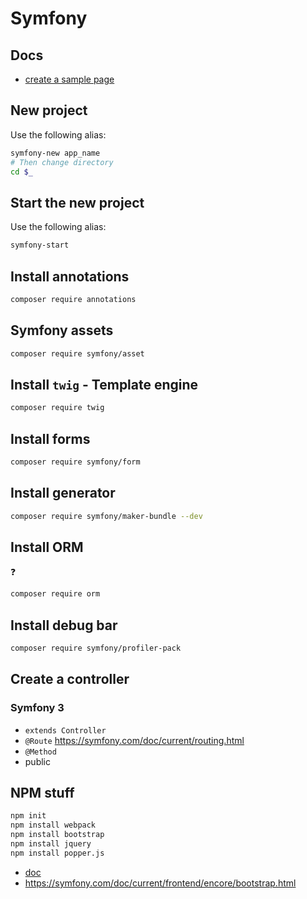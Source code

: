# Symfony

## Docs
* [create a sample page](https://symfony.com/doc/current/page_creation.html)


## New project
Use the following alias:
```bash
symfony-new app_name
# Then change directory
cd $_
```

## Start the new project
Use the following alias:
```bash
symfony-start
```

## Install annotations
```bash
composer require annotations
```

## Symfony assets
```bash
composer require symfony/asset
```

## Install ``twig`` - Template engine
```bash
composer require twig
```

## Install forms
```bash
composer require symfony/form
```

## Install generator
```bash
composer require symfony/maker-bundle --dev
```

## Install ORM 
:question:
```bash
composer require orm
```

## Install debug bar
```bash
composer require symfony/profiler-pack
```

## Create a controller
### Symfony 3
* ``extends Controller``
* ``@Route`` https://symfony.com/doc/current/routing.html
* ``@Method``
* public


## NPM stuff
```bash
npm init
npm install webpack
npm install bootstrap
npm install jquery
npm install popper.js
```
* [doc](https://symfony.com/doc/current/frontend/encore/installation.html)
* https://symfony.com/doc/current/frontend/encore/bootstrap.html